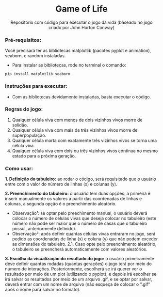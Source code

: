 <h1 align="center">Game of Life</h1>
<p align="center">Repositório com código para executar o jogo da vida (baseado no jogo criado por John Horton Conway)</p>

### Pré-requisitos:
Você precisará ter as bibliotecas matplotlib (pacotes pyplot e animation), seaborn, e random instaladas.

- Para instalar as bibliotecas, rode no terminal o comando: 
```
pip install matplotlib seaborn
```
### Instruções para executar:
- Com as bibliotecas devidamente instaladas, basta executar o código.

### Regras do jogo:
1. Qualquer célula viva com menos de dois vizinhos vivos morre de solidão.
2. Qualquer célula viva com mais de três vizinhos vivos morre de superpopulação.
3. Qualquer célula morta com exatamente três vizinhos vivos se torna uma célula viva.
4. Qualquer célula viva com dois ou três vizinhos vivos continua no mesmo estado para a próxima geração.

### Como usar:
**1. Definição do tabuleiro:** ao rodar o código, será requisitado que o usuário entre com o valor do número de linhas (x) e colunas (y).

**2. Preenchimento do tabuleiro:** o usuário tem duas opções: a primeira é inserir manualmente os valores a partir das coordenadas de linhas e colunas, a segunda opção é o preenchimento aleatório.
- Observação¹: se optar pelo preechimento manual, o usuário deverá colocar o número de células vivas que deseja colocar no tabuleiro (este número não pode ser maior que o número     de casas que o tabuleiro possui, anteriormente definido). 
- Observação²: após definir quantas células vivas entraram no jogo, será pedido as coordenadas de linha (x) e coluna (y) que não podem exceder as dimensões do tabuleiro.
2.1. Caso opte pelo preenchimento aleatório, o tabuleiro se preencherá automaticamente com valores aleatórios.

**3. Escolha da visualização do resultado do jogo:** o usuário primeiramente deve definir quantas rodadas (quantas gerações) o jogo terá por meio do número de interações. Posteriormente, escolherá se irá querer ver o resultado por meio de um plot (utilizando o pyplot), e depois irá escolher se irá salvar os resultados por meio de um arquivo .gif, e se optar por salvar, deverá entrar com um nome de arquivo (não esqueça de colocar o ".gif" após o nome para salvar no formato).
